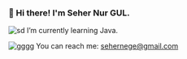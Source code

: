 ### 👋 Hi there! I'm Seher Nur GUL.
![sd](https://user-images.githubusercontent.com/74426083/119001631-cff26600-b994-11eb-89b8-47aee8a4d175.png)
 I’m currently learning Java.

 ![gggg](https://user-images.githubusercontent.com/74426083/119001169-6b370b80-b994-11eb-995b-7324f6d31380.png) You can reach me: sehernege@gmail.com

<!--
**sehergul/sehergul** is a ✨ _special_ ✨ repository because its `README.md` (this file) appears on your GitHub profile.

Here are some ideas to get you started:

- 🔭 I’m currently working on ...
-->
<!--

- 👯 I’m looking to collaborate on ...
- 🤔 I’m looking for help with ...
- 💬 Ask me about ...
- 📫 How to reach me: ...
- 😄 Pronouns: ...
- ⚡ Fun fact: 
...

